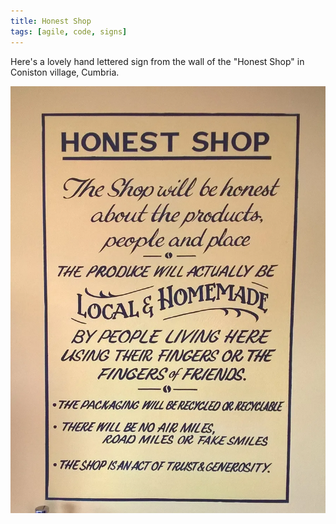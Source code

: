 ```yaml
---
title: Honest Shop
tags: [agile, code, signs]
---
```


Here's a lovely hand lettered sign from the wall of the "Honest Shop" in Coniston village, Cumbria.

![honest](/img/posts/honest-shop/coniston-honest-shop.webp)
